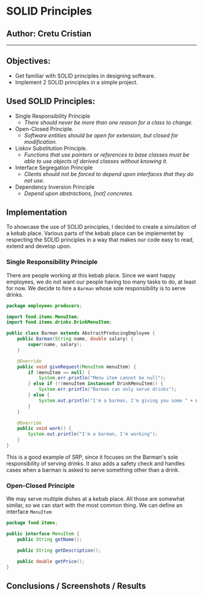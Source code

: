 # SOLID Principles

## Author: Cretu Cristian 
----
## Objectives:

* Get familiar with SOLID principles in designing software.
* Implement 2 SOLID principles in a simple project.


## Used SOLID Principles: 

* Single Responsibility Principle
  * *There should never be more than one reason for a class to change.*
* Open-Closed Principle.
  * *Software entities should be open for extension, but closed for modification.*
* Liskov Substitution Principle.
  * *Functions that use pointers or references to base classes must be able to use objects of derived classes without knowing it.*
* Interface Segregation Principle
  * *Clients should not be forced to depend upon interfaces that they do not use.*
* Dependency Inversion Principle
  * *Depend upon abstractions, [not] concretes.*


## Implementation
To showcase the use of SOLID principles, I decided to create a simulation of a kebab place. 
Various parts of the kebab place can be implementet by respecting the SOLID principles in a way that makes our code easy to read, extend and develop upon.

### Single Responsibility Principle
There are people working at this kebab place. Since we want happy employees, we do not want our people having too many tasks to do, at least for now. We decide to hire a `Barman` whose sole responsibility is to serve drinks.
```java
package employees.producers;

import food.items.MenuItem;
import food.items.drinks.DrinkMenuItem;

public class Barman extends AbstractProducingEmployee {
    public Barman(String name, double salary) {
        super(name, salary);
    }

    @Override
    public void giveRequest(MenuItem menuItem) {
        if (menuItem == null) {
            System.err.println("Menu item cannot be null");
        } else if (!(menuItem instanceof DrinkMenuItem)) {
            System.err.println("Barman can only serve drinks");
        } else {
            System.out.println("I'm a barman, I'm giving you some " + menuItem.getName());
        }
    }

    @Override
    public void work() {
        System.out.println("I'm a barman, I'm working");
    }
}
```
This is a good example of SRP, since it focuses on the Barman's sole responsibility of serving drinks. It also adds a safety check and handles cases when a barman is asked to serve something other than a drink.

### Open-Closed Principle
We may serve multiple dishes at a kebab place. All those are somewhat similar, so we can start with the most common thing. We can define an interface `MenuItem`
```java
package food.items;

public interface MenuItem {
    public String getName();

    public String getDescription();

    public double getPrice();
}
```

## Conclusions / Screenshots / Results